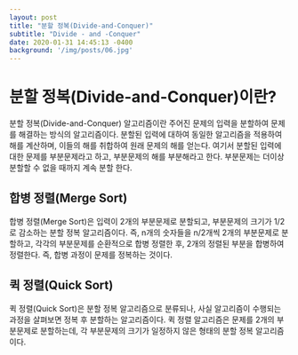 ```yaml
---
layout: post
title: "분할 정복(Divide-and-Conquer)"
subtitle: "Divide - and -Conquer"
date: 2020-01-31 14:45:13 -0400
background: '/img/posts/06.jpg'
---
```

# __분할 정복(Divide-and-Conquer)이란?__
분할 정복(Divide-and-Conquer) 알고리즘이란 주어진 문제의 입력을 분할하여 문제를 해결하는 방식의 알고리즘이다. 분할된 입력에 대하여 동일한 알고리즘을 적용하여 해를 계산하며, 이들의 해를 취합하여 원래 문제의 해를 얻는다. 여기서 분할된 입력에 대한 문제를 부분문제라고 하고, 부분문제의 해를 부분해라고 한다. 부분문제는 더이상 분할할 수 없을 때까지 계속 분할 한다.

## __합병 정렬(Merge Sort)__
합병 정렬(Merge Sort)은 입력이 2개의 부분문제로 분할되고, 부분문제의 크기가 1/2로 감소하는 분할 정복 알고리즘이다. 즉, n개의 숫자들을 n/2개씩 2개의 부분문제로 분할하고, 각각의 부분문제를 순환적으로 합병 정렬한 후, 2개의 정렬된 부분을 합병하여 정렬한다. 즉, 합병 과정이 문제를 정복하는 것이다.

## __퀵 정렬(Quick Sort)__
퀵 정렬(Quick Sort)은 분할 정복 알고리즘으로 분류되나, 사실 알고리즘이 수행되는 과정을 살펴보면 정복 후 분할하는 알고리즘이다. 퀵 정렬 알고리즘은 문제를 2개의 부분문제로 분할하는데, 각 부분문제의 크기가 일정하지 않은 형태의 분할 정복 알고리즘이다.
